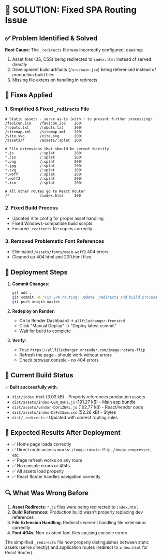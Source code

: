 # 🎯 SOLUTION: Fixed SPA Routing Issue

## ✅ **Problem Identified & Solved**

**Root Cause**: The `_redirects` file was incorrectly configured, causing:
1. Asset files (JS, CSS) being redirected to `index.html` instead of served directly
2. Development build artifacts (`/src/main.jsx`) being referenced instead of production build files
3. Missing file extension handling in redirects

## 🔧 **Fixes Applied**

### 1. **Simplified & Fixed `_redirects` File**
```
# Static assets - serve as-is (with ! to prevent further processing)  
/favicon.ico    /favicon.ico    200!
/robots.txt     /robots.txt     200!
/sitemap.xml    /sitemap.xml    200!
/vite.svg       /vite.svg       200!
/assets/*       /assets/:splat  200!

# File extensions that should be served directly
*.js            /:splat         200!
*.css           /:splat         200!
*.png           /:splat         200!
*.jpg           /:splat         200!
*.svg           /:splat         200!
*.woff          /:splat         200!
*.woff2         /:splat         200!
*.ico           /:splat         200!

# All other routes go to React Router
/*              /index.html     200
```

### 2. **Fixed Build Process**
- Updated Vite config for proper asset handling
- Fixed Windows-compatible build scripts
- Ensured `_redirects` file copies correctly

### 3. **Removed Problematic Font References**
- Eliminated `/assets/fonts/main.woff2` 404 errors
- Cleaned up 404.html and 200.html files

## 🚀 **Deployment Steps**

1. **Commit Changes**:
   ```bash
   git add .
   git commit -m "Fix SPA routing: Update _redirects and build process"
   git push origin master
   ```

2. **Redeploy on Render**:
   - Go to Render Dashboard → `allfilechanger-frontend`
   - Click "Manual Deploy" → "Deploy latest commit"
   - Wait for build to complete

3. **Verify**:
   - Test: `https://allfilechanger.onrender.com/image-rotate-flip`
   - Refresh the page - should work without errors
   - Check browser console - no 404 errors

## 🧪 **Current Build Status**

✅ **Built successfully with**:
- `dist/index.html` (3.03 kB) - Properly references production assets
- `dist/assets/index-QGN_QyPa.js` (191.27 kB) - Main app bundle
- `dist/assets/vendor-DDriZNKc.js` (162.77 kB) - React/vendor code
- `dist/assets/index-DaFv15xm.css` (52.26 kB) - Styles
- `dist/_redirects` - Updated with correct routing rules

## 🎉 **Expected Results After Deployment**

- ✅ Home page loads correctly
- ✅ Direct route access works: `/image-rotate-flip`, `/image-compressor`, etc.
- ✅ Page refresh works on any route
- ✅ No console errors or 404s
- ✅ All assets load properly
- ✅ React Router handles navigation correctly

## 🔍 **What Was Wrong Before**

1. **Asset Redirects**: `*.js` files were being redirected to `index.html`
2. **Build References**: Production build wasn't properly replacing dev references
3. **File Extension Handling**: Redirects weren't handling file extensions correctly
4. **Font 404s**: Non-existent font files causing console errors

The simplified `_redirects` file now properly distinguishes between static assets (serve directly) and application routes (redirect to `index.html` for React Router).
